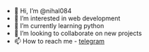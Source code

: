- 👋 Hi, I’m @nihal084
- 👀 I’m interested in web development
- 🌱 I’m currently learning python
- 💞️ I’m looking to collaborate on new projects
- 📫 How to reach me - [telegram](http://t.me/Harsh)

<!---
nihal084/nihal084 is a ✨ special ✨ repository because its `README.md` (this file) appears on your GitHub profile.
You can click the Preview link to take a look at your changes.
--->
